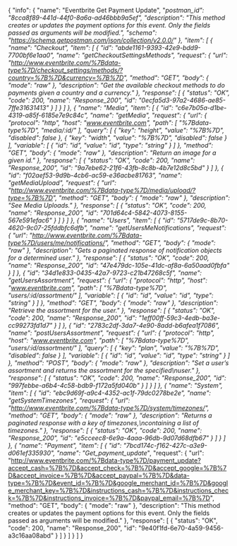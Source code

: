 {
  "info": {
    "name": "Eventbrite Get Payment Update",
    "_postman_id": "8cca8f89-441d-44f0-8a6a-ad46bbb9a5ef",
    "description": "This method creates or updates the payment options for this event. Only the fields passed as arguments will be modified.",
    "schema": "https://schema.getpostman.com/json/collection/v2.0.0/"
  },
  "item": [
    {
      "name": "Checkout",
      "item": [
        {
          "id": "abde1161-9393-42e9-bdd9-7700bf6e1aa0",
          "name": "getCheckoutSettingsMethods",
          "request": {
            "url": "http://www.eventbrite.com/%7Bdata-type%7D/checkout_settings/methods/?country=%7B%7D&currency=%7B%7D",
            "method": "GET",
            "body": {
              "mode": "raw"
            },
            "description": "Get the available checkout methods to do payments given a country and a currency."
          },
          "response": [
            {
              "status": "OK",
              "code": 200,
              "name": "Response_200",
              "id": "0ecfa5d3-97a2-4686-ae85-7ffe31631413"
            }
          ]
        }
      ]
    },
    {
      "name": "Media",
      "item": [
        {
          "id": "c6e7b05a-d1be-4319-a85f-6185e7e9c84c",
          "name": "getMedia",
          "request": {
            "url": {
              "protocol": "http",
              "host": "www.eventbrite.com",
              "path": [
                "%7Bdata-type%7D",
                "media/:id/"
              ],
              "query": [
                {
                  "key": "height",
                  "value": "%7B%7D",
                  "disabled": false
                },
                {
                  "key": "width",
                  "value": "%7B%7D",
                  "disabled": false
                }
              ],
              "variable": [
                {
                  "id": "id",
                  "value": "id",
                  "type": "string"
                }
              ]
            },
            "method": "GET",
            "body": {
              "mode": "raw"
            },
            "description": "Return an image for a given id."
          },
          "response": [
            {
              "status": "OK",
              "code": 200,
              "name": "Response_200",
              "id": "9a7ebe62-21f6-43fb-8c8b-4b7e12d8c5bd"
            }
          ]
        },
        {
          "id": "f02aef53-9d9b-4cb6-ac59-e36acbe81763",
          "name": "getMediaUpload",
          "request": {
            "url": "http://www.eventbrite.com/%7Bdata-type%7D/media/upload/?type=%7B%7D",
            "method": "GET",
            "body": {
              "mode": "raw"
            },
            "description": "See Media Uploads."
          },
          "response": [
            {
              "status": "OK",
              "code": 200,
              "name": "Response_200",
              "id": "701d64c4-5842-4073-8155-567e591efac6"
            }
          ]
        }
      ]
    },
    {
      "name": "Users",
      "item": [
        {
          "id": "5717de9c-8b70-4620-9c07-25fddbfc6dfb",
          "name": "getUsersMeNotifications",
          "request": {
            "url": "http://www.eventbrite.com/%7Bdata-type%7D/users/me/notifications/",
            "method": "GET",
            "body": {
              "mode": "raw"
            },
            "description": "Gets a paginated response of notification objects for a determined user."
          },
          "response": [
            {
              "status": "OK",
              "code": 200,
              "name": "Response_200",
              "id": "47e479dc-105e-41dc-af8a-6a50aad0fbfa"
            }
          ]
        },
        {
          "id": "34d1e833-0435-42a7-9723-c21b47268c5f",
          "name": "getUsersAssortment",
          "request": {
            "url": {
              "protocol": "http",
              "host": "www.eventbrite.com",
              "path": [
                "%7Bdata-type%7D",
                "users/:id/assortment/"
              ],
              "variable": [
                {
                  "id": "id",
                  "value": "id",
                  "type": "string"
                }
              ]
            },
            "method": "GET",
            "body": {
              "mode": "raw"
            },
            "description": "Retrieve the assortment for the user."
          },
          "response": [
            {
              "status": "OK",
              "code": 200,
              "name": "Response_200",
              "id": "1eff00ff-59c3-4edb-ba3e-cc99273fd1d7"
            }
          ]
        },
        {
          "id": "2783c2df-3da7-4e90-8add-b6afea1f7086",
          "name": "postUsersAssortment",
          "request": {
            "url": {
              "protocol": "http",
              "host": "www.eventbrite.com",
              "path": [
                "%7Bdata-type%7D",
                "users/:id/assortment/"
              ],
              "query": [
                {
                  "key": "plan",
                  "value": "%7B%7D",
                  "disabled": false
                }
              ],
              "variable": [
                {
                  "id": "id",
                  "value": "id",
                  "type": "string"
                }
              ]
            },
            "method": "POST",
            "body": {
              "mode": "raw"
            },
            "description": "Set a user&#8217;s assortment and returns the assortment for the specified\nuser."
          },
          "response": [
            {
              "status": "OK",
              "code": 200,
              "name": "Response_200",
              "id": "997febbe-a6b4-4c58-bdb9-f172a5fd040b"
            }
          ]
        }
      ]
    },
    {
      "name": "System",
      "item": [
        {
          "id": "ebc9d69f-a9c4-4352-ac1f-79dc0278be2e",
          "name": "getSystemTimezones",
          "request": {
            "url": "http://www.eventbrite.com/%7Bdata-type%7D/system/timezones/",
            "method": "GET",
            "body": {
              "mode": "raw"
            },
            "description": "Returns a paginated response with a key of timezones,\ncontaining a list of timezones."
          },
          "response": [
            {
              "status": "OK",
              "code": 200,
              "name": "Response_200",
              "id": "e5cceec8-6e9a-4aaa-96db-9d07d68dfb67"
            }
          ]
        }
      ]
    },
    {
      "name": "Payment",
      "item": [
        {
          "id": "7bcd174c-f162-427c-a3e9-d061ef335930",
          "name": "Get_payment_update_",
          "request": {
            "url": "http://www.eventbrite.com/%7Bdata-type%7D/payment_update?accept_cash=%7B%7D&accept_check=%7B%7D&accept_google=%7B%7D&accept_invoice=%7B%7D&accept_paypal=%7B%7D&data-type=%7B%7D&event_id=%7B%7D&google_merchant_id=%7B%7D&google_merchant_key=%7B%7D&instructions_cash=%7B%7D&instructions_check=%7B%7D&instructions_invoice=%7B%7D&paypal_email=%7B%7D",
            "method": "GET",
            "body": {
              "mode": "raw"
            },
            "description": "This method creates or updates the payment options for this event. Only the fields passed as arguments will be modified."
          },
          "response": [
            {
              "status": "OK",
              "code": 200,
              "name": "Response_200",
              "id": "9e40f1fd-6e70-4a59-9456-a3c16aa08abd"
            }
          ]
        }
      ]
    }
  ]
}